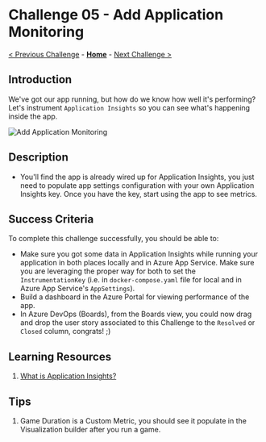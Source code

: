 # Challenge 05 - Add Application Monitoring

[< Previous Challenge](./Challenge-04.md) - **[Home](../README.md)** - [Next Challenge >](./Challenge-06.md)

## Introduction

We've got our app running, but how do we know how well it's performing? Let's instrument `Application Insights` so you can see what's happening inside the app.

![Add Application Monitoring](../docs/AddApplicationMonitoring.png)

## Description

- You'll find the app is already wired up for Application Insights, you just need to populate app settings configuration with your own Application Insights key. Once you have the key, start using the app to see metrics.

## Success Criteria

To complete this challenge successfully, you should be able to:

- Make sure you got some data in Application Insights while running your application in both places locally and in Azure App Service. Make sure you are leveraging the proper way for both to set the `InstrumentationKey` (i.e. in `docker-compose.yaml` file for local and in Azure App Service's `AppSettings`).
- Build a dashboard in the Azure Portal for viewing performance of the app.
- In Azure DevOps (Boards), from the Boards view, you could now drag and drop the user story associated to this Challenge to the `Resolved` or `Closed` column, congrats! ;)

## Learning Resources

1. [What is Application Insights?](https://docs.microsoft.com/en-us/azure/application-insights/app-insights-overview)

## Tips

1. Game Duration is a Custom Metric, you should see it populate in the Visualization builder after you run a game.
